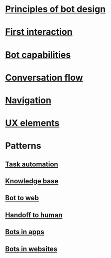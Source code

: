 # [Principles of bot design](~/bot-design-principles.md)
# [First interaction](~/bot-design-first-interaction.md)
# [Bot capabilities](~/bot-design-capabilities.md)
# [Conversation flow](~/bot-design-conversation-flow.md)
# [Navigation](~/bot-design-navigation.md)
# [UX elements](~/bot-design-user-experience.md)
# Patterns
## [Task automation](~/bot-design-pattern-task-automation.md)
## [Knowledge base](~/bot-design-pattern-knowledge-base.md)
## [Bot to web](~/bot-design-pattern-integrate-browser.md)
## [Handoff to human](~/bot-design-pattern-handoff-human.md)
## [Bots in apps](~/patterns-bot-design-pattern-embed-app.md)
## [Bots in websites](~/bot-design-pattern-embed-web-site.md)